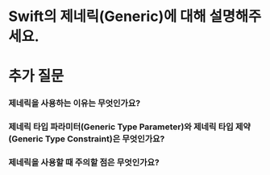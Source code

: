 # Swift의 제네릭(Generic)에 대해 설명해주세요.

# 추가 질문
### 제네릭을 사용하는 이유는 무엇인가요?
### 제네릭 타입 파라미터(Generic Type Parameter)와 제네릭 타입 제약(Generic Type Constraint)은 무엇인가요?
### 제네릭을 사용할 때 주의할 점은 무엇인가요?
